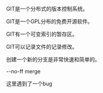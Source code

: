 GIT是一个分布式的版本控制系统。

GIT是一个GPL分布的免费开源软件。

GIT有一个可变索引的暂存区。

GIT可以记录文件的记录修改。

创建一个新的分支是非常快速和简单的。

--no-ff merge

这里遇到了一个bug